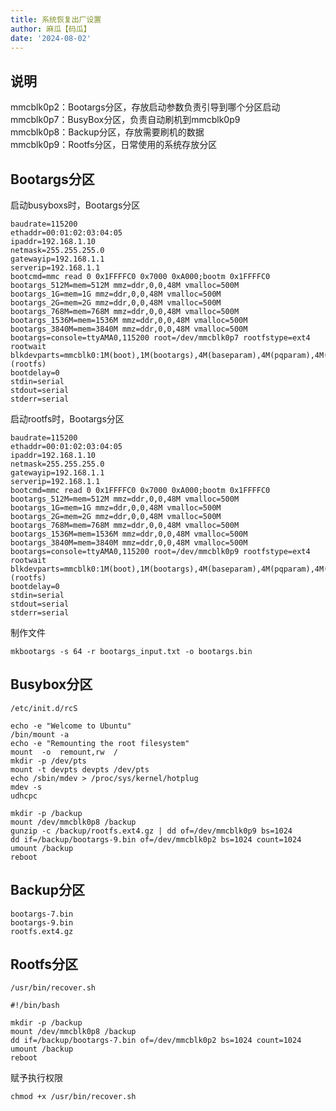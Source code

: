 ```yaml
---
title: 系统恢复出厂设置
author: 麻瓜【码瓜】
date: '2024-08-02'
---
```

## 说明  
mmcblk0p2：Bootargs分区，存放启动参数负责引导到哪个分区启动  
mmcblk0p7：BusyBox分区，负责自动刷机到mmcblk0p9  
mmcblk0p8：Backup分区，存放需要刷机的数据  
mmcblk0p9：Rootfs分区，日常使用的系统存放分区  
  
## Bootargs分区
启动busyboxs时，Bootargs分区
```  
baudrate=115200
ethaddr=00:01:02:03:04:05
ipaddr=192.168.1.10
netmask=255.255.255.0
gatewayip=192.168.1.1
serverip=192.168.1.1
bootcmd=mmc read 0 0x1FFFFC0 0x7000 0xA000;bootm 0x1FFFFC0
bootargs_512M=mem=512M mmz=ddr,0,0,48M vmalloc=500M
bootargs_1G=mem=1G mmz=ddr,0,0,48M vmalloc=500M
bootargs_2G=mem=2G mmz=ddr,0,0,48M vmalloc=500M
bootargs_768M=mem=768M mmz=ddr,0,0,48M vmalloc=500M
bootargs_1536M=mem=1536M mmz=ddr,0,0,48M vmalloc=500M
bootargs_3840M=mem=3840M mmz=ddr,0,0,48M vmalloc=500M
bootargs=console=ttyAMA0,115200 root=/dev/mmcblk0p7 rootfstype=ext4 rootwait blkdevparts=mmcblk0:1M(boot),1M(bootargs),4M(baseparam),4M(pqparam),4M(logo),20M(kernel),64M(busybox),512M(backup),-(rootfs)
bootdelay=0
stdin=serial
stdout=serial
stderr=serial
```  
  
启动rootfs时，Bootargs分区  
``` 
baudrate=115200
ethaddr=00:01:02:03:04:05
ipaddr=192.168.1.10
netmask=255.255.255.0
gatewayip=192.168.1.1
serverip=192.168.1.1
bootcmd=mmc read 0 0x1FFFFC0 0x7000 0xA000;bootm 0x1FFFFC0
bootargs_512M=mem=512M mmz=ddr,0,0,48M vmalloc=500M
bootargs_1G=mem=1G mmz=ddr,0,0,48M vmalloc=500M
bootargs_2G=mem=2G mmz=ddr,0,0,48M vmalloc=500M
bootargs_768M=mem=768M mmz=ddr,0,0,48M vmalloc=500M
bootargs_1536M=mem=1536M mmz=ddr,0,0,48M vmalloc=500M
bootargs_3840M=mem=3840M mmz=ddr,0,0,48M vmalloc=500M
bootargs=console=ttyAMA0,115200 root=/dev/mmcblk0p9 rootfstype=ext4 rootwait blkdevparts=mmcblk0:1M(boot),1M(bootargs),4M(baseparam),4M(pqparam),4M(logo),20M(kernel),64M(busybox),512M(backup),-(rootfs)
bootdelay=0
stdin=serial
stdout=serial
stderr=serial
```   
  
制作文件   
```  
mkbootargs -s 64 -r bootargs_input.txt -o bootargs.bin
```  
  
## Busybox分区  
```/etc/init.d/rcS```  
```  
echo -e "Welcome to Ubuntu"
/bin/mount -a
echo -e "Remounting the root filesystem"
mount  -o  remount,rw  /
mkdir -p /dev/pts
mount -t devpts devpts /dev/pts
echo /sbin/mdev > /proc/sys/kernel/hotplug
mdev -s
udhcpc

mkdir -p /backup
mount /dev/mmcblk0p8 /backup
gunzip -c /backup/rootfs.ext4.gz | dd of=/dev/mmcblk0p9 bs=1024
dd if=/backup/bootargs-9.bin of=/dev/mmcblk0p2 bs=1024 count=1024
umount /backup
reboot
```  
  
## Backup分区  
```  
bootargs-7.bin
bootargs-9.bin
rootfs.ext4.gz
```  
  
## Rootfs分区  
```/usr/bin/recover.sh```  
```  
#!/bin/bash

mkdir -p /backup
mount /dev/mmcblk0p8 /backup
dd if=/backup/bootargs-7.bin of=/dev/mmcblk0p2 bs=1024 count=1024
umount /backup
reboot
```  
赋予执行权限  
```  
chmod +x /usr/bin/recover.sh
```  
